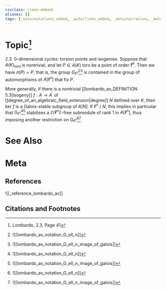 ```yaml
---
cssclass: clean-embeds
aliases: []
tags: [_auto/notations_added, _auto/links_added, _meta/narrative, _meta/literature_note, _reference/lombardo_av, _meta/TODO/change_title]
---
```

# Topic[^1]
2.3. 0-dimensional cycles: torsion points and isogenies. Suppose that $A(K)_{\text {tors }}$ is nontrivial, and let $P \in A(K)$ tors be a point of order $\ell^{k}$. Then we have $\sigma(P)=P$, that is, the group $G_{\ell^{n}}$[^2][^3]               is contained in the group of automorphisms of $A\left[\ell^{n}\right]$ that fix $P$.

More generally, if there is a nontrivial [[lombardo_av_DEFINITION 5.3|isogeny]] $f: A \rightarrow A^{\prime}$ of [[degree_of_an_algebraic_field_extension|degree]] $N$ defined over $K$, then ker $f$ is a Galois-stable subgroup of $A[N] .$ If $\ell^{n} \mid N$, this implies in particular that $G_{\ell^{n}}$[^2][^3]               stabilises a $\mathbb{Z} / \ell^{n} \mathbb{Z}$-free submodule of rank 1 in $A\left[\ell^{n}\right]$, thus imposing another restriction on $G_{\ell^{n}}$[^2][^3]              

# See Also

# Meta
## References
![[_reference_lombardo_av]]

## Citations and Footnotes
[^1]: Lombardo, 2.3, Page 41
[^2]: ![[lombardo_av_notation_G_ell_n]]
[^3]: ![[lombardo_av_notation_G_ell_n_image_of_galois]]